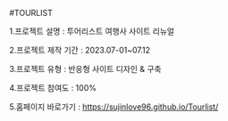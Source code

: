 #TOURLIST

1.프로젝트 설명 : 투어리스트 여행사 사이트 리뉴얼

2.프로젝트 제작 기간 : 2023.07-01~07.12

3.프로젝트 유형 : 반응형 사이트 디자인 & 구축

4.프로젝트 참여도 : 100%

5.홈페이지 바로가기 : https://sujinlove96.github.io/Tourlist/
